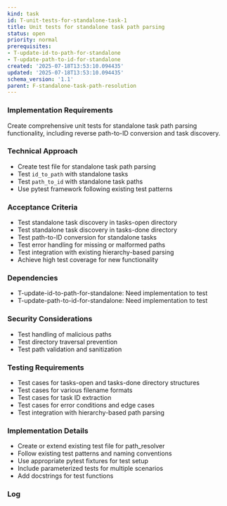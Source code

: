 ```yaml
---
kind: task
id: T-unit-tests-for-standalone-task-1
title: Unit tests for standalone task path parsing
status: open
priority: normal
prerequisites:
- T-update-id-to-path-for-standalone
- T-update-path-to-id-for-standalone
created: '2025-07-18T13:53:10.094435'
updated: '2025-07-18T13:53:10.094435'
schema_version: '1.1'
parent: F-standalone-task-path-resolution
---
```

### Implementation Requirements
Create comprehensive unit tests for standalone task path parsing functionality, including reverse path-to-ID conversion and task discovery.

### Technical Approach
- Create test file for standalone task path parsing
- Test `id_to_path` with standalone tasks
- Test `path_to_id` with standalone task paths
- Use pytest framework following existing test patterns

### Acceptance Criteria
- Test standalone task discovery in tasks-open directory
- Test standalone task discovery in tasks-done directory
- Test path-to-ID conversion for standalone tasks
- Test error handling for missing or malformed paths
- Test integration with existing hierarchy-based parsing
- Achieve high test coverage for new functionality

### Dependencies
- T-update-id-to-path-for-standalone: Need implementation to test
- T-update-path-to-id-for-standalone: Need implementation to test

### Security Considerations
- Test handling of malicious paths
- Test directory traversal prevention
- Test path validation and sanitization

### Testing Requirements
- Test cases for tasks-open and tasks-done directory structures
- Test cases for various filename formats
- Test cases for task ID extraction
- Test cases for error conditions and edge cases
- Test integration with hierarchy-based path parsing

### Implementation Details
- Create or extend existing test file for path_resolver
- Follow existing test patterns and naming conventions
- Use appropriate pytest fixtures for test setup
- Include parameterized tests for multiple scenarios
- Add docstrings for test functions

### Log

